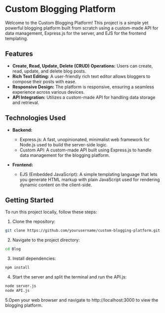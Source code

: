 # Custom Blogging Platform

Welcome to the Custom Blogging Platform! This project is a simple yet powerful blogging platform built from scratch using a custom-made API for data management, Express.js for the server, and EJS for the frontend templating.

## Features

- **Create, Read, Update, Delete (CRUD) Operations:** Users can create, read, update, and delete blog posts.
- **Rich Text Editing:** A user-friendly rich text editor allows bloggers to compose their posts with ease.
- **Responsive Design:** The platform is responsive, ensuring a seamless experience across various devices.
- **API Integration:** Utilizes a custom-made API for handling data storage and retrieval.

## Technologies Used

- **Backend:**
  - Express.js: A fast, unopinionated, minimalist web framework for Node.js used to build the server-side logic.
  - Custom API: A custom-made API built using Express.js to handle data management for the blogging platform.

- **Frontend:**
  - EJS (Embedded JavaScript): A simple templating language that lets you generate HTML markup with plain JavaScript used for rendering dynamic content on the client-side.


## Getting Started

To run this project locally, follow these steps:

1. Clone the repository:

```bash
git clone https://github.com/yourusername/custom-blogging-platform.git
```
2. Navigate to the project directory:

```bash
cd Blog
```

3. Install dependencies:

```bash
npm install
```

4. Start the server and split the terminal and run the API.js:

```bash
node server.js
node API.js
```

5.Open your web browser and navigate to http://localhost:3000 to view the blogging platform.
